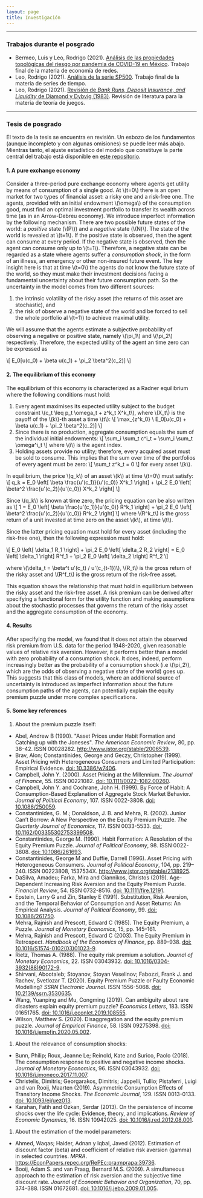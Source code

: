 ```yaml
---
layout: page
title: Investigación
---
```


---

### Trabajos durante el posgrado

* Bermeo, Luis y Leo, Rodrigo (2021). [Análisis de las propiedades topológicas del riesgo por pandemia de COVID-19 en México](/static/analisis_topologico.pdf). Trabajo final de la materia de economía de redes.
* Leo, Rodrigo (2021). [Análisis de la serie SP500](/static/proyecto_series.pdf). Trabajo final de la materia de series de tiempo.
* Leo, Rodrigo (2021). [Revisión de *Bank Runs, Deposit Insurance, and Liquidity* de Diamond y Dybvig (1983)](/static/diamond_dybvig.pdf). Revisión de literatura para la materia de teoría de juegos.

---

### Tesis de posgrado

El texto de la tesis se encuentra en revisión. Un esbozo de los fundamentos (aunque incompleto y con algunas omisiones) se puede leer más abajo. Mientras tanto, el ajuste estadístico del modelo que constituye la parte central del trabajo está disponible en [este repositorio](https://github.com/r-leo/tesis-colmex).

#### 1. A pure exchange economy

Consider a three-period pure exchange economy where agents get utility by means of consumption of a single good. At \\(t=0\\) there is an open market for two types of financial asset: a risky one and a risk-free one. The agents, provided with an initial endowment \\(\omega\\) of the consumption good, must find an optimal investment portfolio to transfer its wealth across time (as in an Arrow-Debreu economy). We introduce imperfect information by the following mechanism. There are two possible future states of the world: a *positive* state (\\(P\\)) and a *negative* state (\\(N)\\). The state of the world is revealed at \\(t=1\\). If the positive state is observed, then the agent can consume at every period. If the negative state is observed, then the agent can consume only up to \\(t=1\\). Therefore, a negative state can be regarded as a  state where agents suffer a *consumption shock*, in the form of an illness, an emergency or other non-insured future event. The key insight here is that at time \\(t=0\\) the agents do not know the future state of the world, so they must make their investment decisions facing a fundamental uncertainty about their future consumption path. So the uncertainty in the model comes from two different sources:

1. the intrinsic volatility of the risky asset (the returns of this asset are stochastic), and
1. the risk of observe a negative state of the world and be forced to sell the whole portfolio al \\(t=1\\) to achieve maximal utility.

We will assume that the agents estimate a subjective probability of observing a negative or positive state, namely \\(\pi_1\\) and \\(\pi_2\\) respectively. Therefore, the expected utility of the agent an time zero can be expressed as

\\[ E_0[u(c_0) + \beta u(c_1) + \pi_2 \beta^2(c_2)] \\]

#### 2. The equilibrium of this economy

The equilibrium of this economy is characterized as a Radner equilibrium where the following conditions must hold:

1. Every agent maximises its expected utility subject to the budget constraint \\(c_t \leq p_t \omega_t + z^k_t X^k_t\\), where \\(X_t\\) is the payoff of the \\(k\\)-th asset a time \\(t\\):
\\[ \max_{z^k_0} \ E_0[u(c_0) + \beta u(c_1) + \pi_2 \beta^2(c_2)] \\]
1. Since there is no production, aggregate consumption equals the sum of the individual initial endowments:
\\[ \sum_i \sum_t c^i_t = \sum_i \sum_t \omega^i_t \\]
where \\(i\\) is the agent index.
1. Holding assets provide no utility; therefore, every acquired asset must be sold to consume. This implies that the sum over time of the portfolios of every agent must be zero:
\\[ \sum_t z^k_t = 0 \\]
for every asset \\(k\\).

In equilibrium, the price \\(q_k\\) of an asset \\(k\\) at time \\(t=0\\) must satisfy:
\\[ q_k = E_0 \left[ \beta \frac{u'(c_1)}{u'(c_0)} X^k_1 \right] + \pi_2 E_0 \left[ \beta^2 \frac{u'(c_2)}{u'(c_0)} X^k_2 \right] \\]

Since \\(q_k\\) is known at time zero, the pricing equation can be also written as
\\[ 1 = E_0 \left[ \beta \frac{u'(c_1)}{u'(c_0)} R^k_1 \right] + \pi_2 E_0 \left[ \beta^2 \frac{u'(c_2)}{u'(c_0)} R^k_2 \right] \\]
where \\(R^k_t\\) is the gross return of a unit invested at time zero on the asset \\(k\\), at time \\(t\\).

Since the latter pricing equation must hold for every asset (including the risk-free one), then the following expression must hold:

\\[ E_0 \left[ \delta_1 R_1 \right] + \pi_2 E_0 \left[ \delta_2 R_2 \right] = E_0 \left[ \delta_1 \right] R^f_1 + \pi_2 E_0 \left[ \delta_2 \right] R^f_2 \\]

where \\(\delta_t = \beta^t u'(c_t) / u'(c_{t-1})\\), \\(R_t\\) is the gross return of the risky asset and \\(R^f_t\\) is the gross return of the risk-free asset.

This equation shows the relationship that must hold in equilibrium between the risky asset and the risk-free asset. A risk premium can be derived after specifying a functional form for the utility function and making assumptions about the stochastic processes that governs the return of the risky asset and the aggregate consumption of the economy.

#### 4. Results

After specifying the model, we found that it does not attain the observed risk premium from U.S. data for the period 1948-2020, given reasonable values of relative risk aversion. However, it performs better than a model with zero probability of a consumption shock. It does, indeed, perform increasingly better as the probability of a consumption shock (i.e \\(\pi_2\\), which are the odds of observing a negative state of the world) goes up. This suggests that this class of models, where an additional source of uncertainty is introduced as imperfect information about the future consumption paths of the agents, can potentially explain the equity premium puzzle under more complex specifications.

#### 5. Some key references

1. About the premium puzzle itself:
  * Abel, Andrew B (1990). "Asset Prices under Habit Formation and Catching up with the Joneses". *The American Economic Review*, 80, pp. 38–42. ISSN 00028282. <http://www.jstor.org/stable/2006539>.
  * Brav, Alon; Constantinides, George and Geczy, Christopher (1999). Asset Pricing with Heterogeneous Consumers and Limited Participation: Empirical Evidence. [doi: 10.3386/w7406](https://doi.org/10.3386/w7406).
  * Campbell, John Y. (2000). Asset Pricing at the Millennium. *The Journal of Finance*, 55. ISSN 00221082. [doi: 10.1111/0022-1082.00260](https://doi.org/10.1111/0022-1082.00260).
  * Campbell, John Y. and Cochrane, John H. (1999). By Force of Habit: A Consumption-Based Explanation of Aggregate Stock Market Behavior. *Journal of Political Economy*, 107. ISSN 0022-3808. [doi: 10.1086/250059](https://doi.org/10.1086/250059).
  * Constantinides, G. M.; Donaldson, J. B. and Mehra, R. (2002). Junior Can’t Borrow: A New Perspective on the Equity Premium Puzzle. *The Quarterly Journal of Economics*, 117. ISSN 0033-5533. [doi: 10.1162/003355302753399508](https:/doi.org/10.1162/003355302753399508).
  * Constantinides, George M. (1990). Habit Formation: A Resolution of the Equity Premium Puzzle. *Journal of Political Economy*, 98. ISSN 0022-3808. [doi: 10.1086/261693](https://doi.org/10.1086/261693).
  * Constantinides, George M and Duffie, Darrell (1996). Asset Pricing with Heterogeneous Consumers. *Journal of Political Economy*, 104, pp. 219–240. ISSN 00223808, 1537534X. <http://www.jstor.org/stable/2138925>.
  * DaSilva, Amadeu; Farka, Mira and Giannikos, Christos (2019). Age-Dependent Increasing Risk Aversion and the Equity Premium Puzzle. *Financial Review*, 54. ISSN 0732-8516. [doi: 10.1111/fire.12191](https://doi.org/10.1111/fire.12191).
  * Epstein, Larry G and Zin, Stanley E (1991). Substitution, Risk Aversion, and the Temporal Behavior of Consumption and Asset Returns: An Empirical Analysis. *Journal of Political Economy*, 99. [doi: 10.1086/261750](https://doi.org/10.1086/261750).
  * Mehra, Rajnish and Prescott, Edward C (1985). The Equity Premium, a Puzzle. *Journal of Monetary Economics*, 15, pp. 145–161.
  * Mehra, Rajnish and Prescott, Edward C (2003). The Equity Premium in Retrospect. *Handbook of the Economics of Finance*, pp. 889–938. [doi: 10.1016/S1574-0102(03)01023-9](https://doi.org/10.1016/S1574-0102(03)01023-9).
  * Rietz, Thomas A. (1988). The equity risk premium a solution. *Journal of Monetary Economics*, 22. ISSN 03043932. [doi: 10.1016/0304-3932(88)90172-9](https://doi.org/10.1016/0304-3932(88)90172-9).
  * Shirvani, Abootaleb; Stoyanov, Stoyan Veselinov; Fabozzi, Frank J. and Rachev, Svetlozar T. (2020). Equity Premium Puzzle or Faulty Economic Modelling? *SSRN Electronic Journal*. ISSN 1556-5068. [doi: 10.2139/ssrn.3530635](https://doi.org/10.2139/ssrn.3530635).
  * Wang, Yuanping and Mu, Congming (2019). Can ambiguity about rare disasters explain equity premium puzzle? *Economics Letters*, 183. ISSN 01651765. [doi: 10.1016/j.econlet.2019.108555](https://doi.org/10.1016/j.econlet.2019.108555).
  * Wilson, Matthew S. (2020). Disaggregation and the equity premium puzzle. *Journal of Empirical Finance*, 58. ISSN 09275398. [doi: 10.1016/j.jempfin.2020.05.002](https://doi.org/10.1016/j.jempfin.2020.05.002).
1.  About the relevance of consumption shocks:
  * Bunn, Philip; Roux, Jeanne Le; Reinold, Kate and Surico, Paolo (2018). The consumption response to positive and negative income shocks. *Journal of Monetary Economics*, 96. ISSN 03043932. [doi: 10.1016/j.jmoneco.2017.11.007](https://doi.org/10.1016/j.jmoneco.2017.11.007).
  * Christelis, Dimitris; Georgarakos, Dimitris; Jappelli, Tullio; Pistaferri, Luigi and van Rooij, Maarten (2019). Asymmetric Consumption Effects of Transitory Income Shocks. *The Economic Journal*, 129. ISSN 0013-0133. [doi: 10.1093/ej/uez013](https://doi.org/10.1093/ej/uez013).
  * Karahan, Fatih and Ozkan, Serdar (2013). On the persistence of income shocks over the life cycle: Evidence, theory, and implications. *Review of Economic Dynamics*, 16. ISSN 10942025. [doi: 10.1016/j.red.2012.08.001](https://doi.org/10.1016/j.red.2012.08.001).
1. About the estimation of the model parameters:
  * Ahmed, Waqas; Haider, Adnan y Iqbal, Javed (2012). Estimation of discount factor (beta) and coefficient of relative risk aversion (gamma) in selected countries. *MPRA*. <https://EconPapers.repec.org/RePEc:pra:mprapa:39736>.
  * Booij, Adam S. and van Praag, Bernard M.S. (2009). A simultaneous approach to the estimation of risk aversion and the subjective time discount rate. *Journal of Economic Behavior and Organization*, 70, pp. 374–388. ISSN 01672681. [doi: 10.1016/j.jebo.2009.01.005](https://doi.org/10.1016/j.jebo.2009.01.005).
